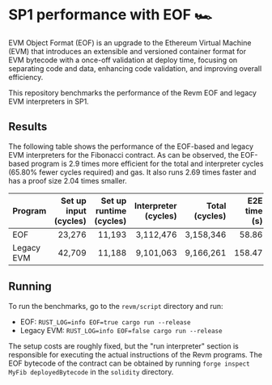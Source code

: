 # SP1 performance with EOF 🏎️

EVM Object Format (EOF) is an upgrade to the Ethereum Virtual Machine (EVM) that introduces an extensible and versioned container format for EVM bytecode with a once-off validation at deploy time, focusing on separating code and data, enhancing code validation, and improving overall efficiency.

This repository benchmarks the performance of the Revm EOF and legacy EVM interpreters in SP1. 

## Results

The following table shows the performance of the EOF-based and legacy EVM interpreters for the Fibonacci contract. As can be observed, the EOF-based program is 2.9 times more efficient for the total and interpreter cycles (65.80% fewer cycles required) and gas. It also runs 2.69 times faster and has a proof size 2.04 times smaller.

| Program    | Set up input (cycles) | Set up runtime (cycles) | Interpreter (cycles) | Total (cycles) | E2E time (s) | kHz   | Proof size |
|------------|----------------------:|------------------------:|---------------------:|---------------:|-------------:|------:|-----------:|
| EOF        |                23,276 |                  11,193 |            3,112,476 |      3,158,346 |        58.86 | 53.66 |  8,087,802 |
| Legacy EVM |                42,709 |                  11,188 |            9,101,063 |      9,166,261 |       158.47 | 57.84 | 16,489,434 |

## Running

To run the benchmarks, go to the `revm/script` directory and run:

- EOF: `RUST_LOG=info EOF=true cargo run --release`
- Legacy EVM: `RUST_LOG=info EOF=false cargo run --release`

The setup costs are roughly fixed, but the "run interpreter" section is responsible for executing the actual instructions of the Revm programs. The EOF bytecode of the contract can be obtained by running `forge inspect MyFib deployedBytecode` in the `solidity` directory.
